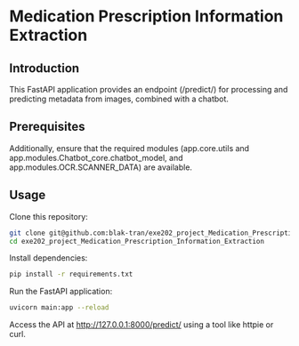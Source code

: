 # Medication Prescription Information Extraction
## Introduction

This FastAPI application provides an endpoint (/predict/) for processing and predicting metadata from images, combined with a chatbot.

## Prerequisites

Additionally, ensure that the required modules (app.core.utils and app.modules.Chatbot_core.chatbot_model, and app.modules.OCR.SCANNER_DATA) are available.

## Usage
Clone this repository:

```bash
git clone git@github.com:blak-tran/exe202_project_Medication_Prescription_Information_Extraction.git
cd exe202_project_Medication_Prescription_Information_Extraction
```

Install dependencies:
```bash
pip install -r requirements.txt
```

Run the FastAPI application:
```bash
uvicorn main:app --reload
```

Access the API at http://127.0.0.1:8000/predict/ using a tool like httpie or curl.

